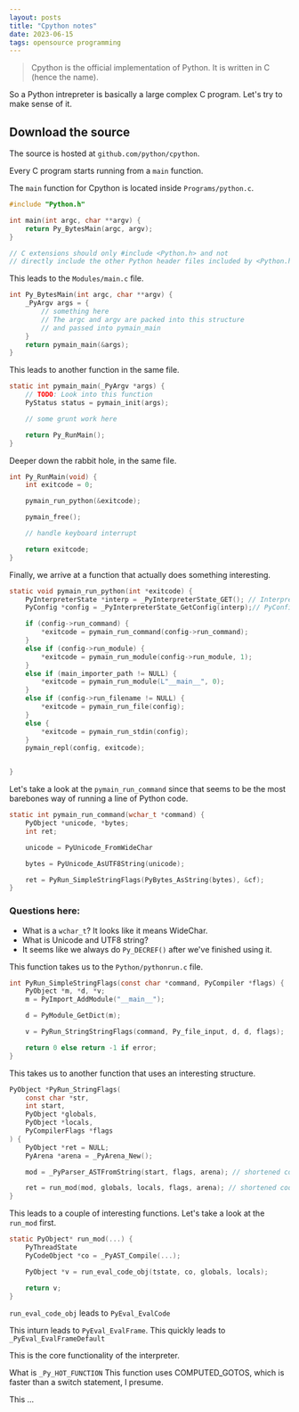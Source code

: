 ```yaml
---
layout: posts
title: "Cpython notes"
date: 2023-06-15
tags: opensource programming
---
```

> Cpython is the official implementation of Python. It is written in C (hence the name).

So a Python intrepreter is basically a large complex C program. Let's try to make
sense of it.

## Download the source
The source is hosted at `github.com/python/cpython`.

Every C program starts running from a `main` function. 

The `main` function for Cpython is located inside `Programs/python.c`.
```c
#include "Python.h"

int main(int argc, char **argv) {
    return Py_BytesMain(argc, argv);
}
```

```c
// C extensions should only #include <Python.h> and not
// directly include the other Python header files included by <Python.h>
```

This leads to the `Modules/main.c` file.
```c
int Py_BytesMain(int argc, char **argv) {
    _PyArgv args = {
        // something here
        // The argc and argv are packed into this structure
        // and passed into pymain_main
    }
    return pymain_main(&args);
}
```

This leads to another function in the same file.
```c
static int pymain_main(_PyArgv *args) {
    // TODO: Look into this function
    PyStatus status = pymain_init(args);

    // some grunt work here

    return Py_RunMain();
}
```

Deeper down the rabbit hole, in the same file.
```c
int Py_RunMain(void) {
    int exitcode = 0;

    pymain_run_python(&exitcode);

    pymain_free();

    // handle keyboard interrupt

    return exitcode;
}
```

Finally, we arrive at a function that actually does something interesting.
```c
static void pymain_run_python(int *exitcode) {
    PyInterpreterState *interp = _PyInterpreterState_GET(); // Interpreter state
    PyConfig *config = _PyInterpreterState_GetConfig(interp);// PyConfig

    if (config->run_command) {
        *exitcode = pymain_run_command(config->run_command);
    }
    else if (config->run_module) {
        *exitcode = pymain_run_module(config->run_module, 1);
    }
    else if (main_importer_path != NULL) {
        *exitcode = pymain_run_module(L"__main__", 0);
    }
    else if (config->run_filename != NULL) {
        *exitcode = pymain_run_file(config);
    }
    else {
        *exitcode = pymain_run_stdin(config);
    }
    pymain_repl(config, exitcode);


}
```

Let's take a look at the `pymain_run_command` since that seems to be the most barebones
way of running a line of Python code.

```c
static int pymain_run_command(wchar_t *command) {
    PyObject *unicode, *bytes;
    int ret;

    unicode = PyUnicode_FromWideChar

    bytes = PyUnicode_AsUTF8String(unicode);

    ret = PyRun_SimpleStringFlags(PyBytes_AsString(bytes), &cf);
}
```

### Questions here:
* What is a `wchar_t`? It looks like it means WideChar.
* What is Unicode and UTF8 string?
* It seems like we always do `Py_DECREF()` after we've finished using it.

This function takes us to the `Python/pythonrun.c` file.
```c
int PyRun_SimpleStringFlags(const char *command, PyCompiler *flags) {
    PyObject *m, *d, *v;
    m = PyImport_AddModule("__main__");

    d = PyModule_GetDict(m);

    v = PyRun_StringStringFlags(command, Py_file_input, d, d, flags);

    return 0 else return -1 if error;
}
```

This takes us to another function that uses an interesting structure.
```c
PyObject *PyRun_StringFlags(
    const char *str,
    int start,
    PyObject *globals,
    PyObject *locals,
    PyCompilerFlags *flags
) {
    PyObject *ret = NULL;
    PyArena *arena = _PyArena_New();

    mod = _PyParser_ASTFromString(start, flags, arena); // shortened code

    ret = run_mod(mod, globals, locals, flags, arena); // shortened code
}
```

This leads to a couple of interesting functions. Let's take a look at the `run_mod`
first.

```c
static PyObject* run_mod(...) {
    PyThreadState
    PyCodeObject *co = _PyAST_Compile(...);

    PyObject *v = run_eval_code_obj(tstate, co, globals, locals);

    return v;
}
```

`run_eval_code_obj` leads to `PyEval_EvalCode`

This inturn leads to `PyEval_EvalFrame`. This quickly leads to `_PyEval_EvalFrameDefault`

This is the core functionality of the interpreter.

What is `_Py_HOT_FUNCTION`
This function uses COMPUTED_GOTOS, which is faster than a switch statement, I presume.

This ...